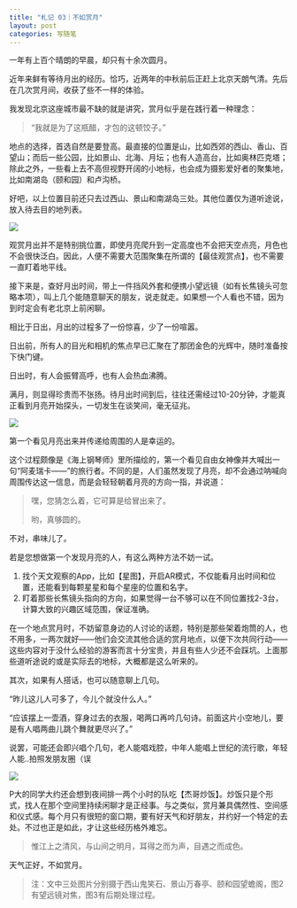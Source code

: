 ```yaml
---
title: "札记 03｜不如赏月"
layout: post
categories: 写随笔
---
```


一年有上百个晴朗的早晨，却只有十余次圆月。

<!-- more -->

近年来鲜有等待月出的经历。恰巧，近两年的中秋前后正赶上北京天朗气清。先后在几次赏月间，收获了些不一样的体验。

我发现北京这座城市最不缺的就是讲究，赏月似乎是在践行着一种理念：

> “我就是为了这瓶醋，才包的这顿饺子。”

地点的选择，首选自然是要登高。最直接的位置是山，比如西郊的西山、香山、百望山；而后一些公园，比如景山、北海、月坛；也有人造高台，比如奥林匹克塔；除此之外，一些看上去不高但视野开阔的小地标，也会成为摄影爱好者的聚集地，比如南湖岛（颐和园）和卢沟桥。

好吧，以上位置目前还只去过西山、景山和南湖岛三处。其他位置仅为道听途说，放入待去目的地列表。

![](https://z3.ax1x.com/2021/09/23/4a8P6s.jpg)

观赏月出并不是特别挑位置，即使月亮爬升到一定高度也不会把天空点亮，月色也不会很快泛白。因此，人便不需要大范围聚集在所谓的【最佳观赏点】，也不需要一直盯着地平线。

接下来是，查好月出时间，带上一件挡风外套和便携小望远镜（如有长焦镜头可忽略本项），叫上几个能随意聊天的朋友，说走就走。如果想一个人看也不错，因为到时定会有老北京上前闲聊。

相比于日出，月出的过程多了一份惊喜，少了一份喧嚣。

日出前，所有人的目光和相机的焦点早已汇聚在了那团金色的光辉中，随时准备按下快门键。

日出时，有人会振臂高呼，也有人会热血沸腾。

满月，则显得珍贵而不张扬。待月出时间到后，往往还需经过10-20分钟，才能真正看到月亮开始探头，一切发生在谈笑间，毫无征兆。

![](https://z3.ax1x.com/2021/09/23/4a8Clj.jpg)

第一个看见月亮出来并传递给周围的人是幸运的。

这个过程颇像是《海上钢琴师》里所描绘的，第一个看见自由女神像并大喊出一句“阿麦瑞卡——”的旅行者。不同的是，人们虽然发现了月亮，却不会通过呐喊向周围传达这一信息，而是会轻轻朝着月亮的方向一指，并说道：

> 嘿，您猜怎么着，它可算是给冒出来了。
>
> 哟，真够圆的。

不对，串味儿了。

若是您想做第一个发现月亮的人，有这么两种方法不妨一试。

1. 找个天文观察的App，比如【星图】，开启AR模式，不仅能看月出时间和位置，还能看到每颗星星和每个星座的位置和名字。
2. 盯着那些长焦镜头指向的方向，如果觉得一台不够可以在不同位置找2-3台，计算大致的兴趣区域范围，保证准确。

在一个地点赏月时，不妨留意身边的人讨论的话题，特别是那些架着炮筒的人，也不用多，一两次就好——他们会交流其他合适的赏月地点，以便下次共同行动——这些内容对于没什么经验的游客而言十分宝贵，并且有些人少还不会踩坑。上面那些道听途说的或是实际去的地标，大概都是这么听来的。

其次，如果有人搭话，也可以随意聊上几句。

“昨儿这儿人可多了，今儿个就没什么人。”

“应该摆上一壶酒，穿身过去的衣服，喝两口再吟几句诗。前面这片小空地儿，要是有人唱两曲儿跳个舞就更尽兴了。”

说罢，可能还会即兴唱个几句，老人能唱戏腔，中年人能唱上世纪的流行歌，年轻人能..拍照发朋友圈（误

![](https://z3.ax1x.com/2021/09/23/4a8E7V.jpg)



P大的同学大约还会想到夜间排一两个小时的队吃【杰哥炒饭】。炒饭只是个形式，找人在那个空间里持续闲聊才是正经事。与之类似，赏月兼具偶然性、空间感和仪式感。每个月只有很短的窗口期，要有好天气和好朋友，并约好一个特定的去处。不过也正是如此，才让这些经历格外难忘。

> 惟江上之清风，与山间之明月，耳得之而为声，目遇之而成色。

天气正好，不如赏月。



> 注：文中三处图片分别摄于西山鬼笑石、景山万春亭、颐和园望蟾阁，图2有望远镜对焦，图3有后期处理过程。



